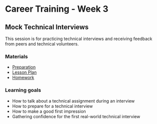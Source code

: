 # Career Training - Week 3

## Mock Technical Interviews

This session is for practicing technical interviews and receiving feedback from peers and technical volunteers.

### Materials

- [Preparation](./preparation.md)
- [Lesson Plan](./lesson-plan.md)
- [Homework](./homework.md)

### Learning goals

- How to talk about a technical assignment during an interview
- How to prepare for a technical interview
- How to make a good first impression
- Gathering confidence for the first real-world technical interview

